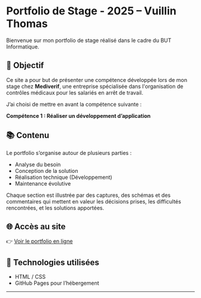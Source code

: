 # Portfolio de Stage - 2025 – Vuillin Thomas

Bienvenue sur mon portfolio de stage réalisé dans le cadre du BUT Informatique.

## 🎯 Objectif

Ce site a pour but de présenter une compétence développée lors de mon stage chez **Mediverif**, une entreprise spécialisée dans l'organisation de contrôles médicaux pour les salariés en arrêt de travail.

J’ai choisi de mettre en avant la compétence suivante :

**Compétence 1 : Réaliser un développement d’application**

## 📚 Contenu

Le portfolio s’organise autour de plusieurs parties :
- Analyse du besoin
- Conception de la solution
- Réalisation technique (Développement)
- Maintenance évolutive

Chaque section est illustrée par des captures, des schémas et des commentaires qui mettent en valeur les décisions prises, les difficultés rencontrées, et les solutions apportées.

## 🌐 Accès au site

👉 [Voir le portfolio en ligne](https://vuillin.github.io/portfolio-stage-2025)

## 📁 Technologies utilisées

- HTML / CSS
- GitHub Pages pour l’hébergement

---

